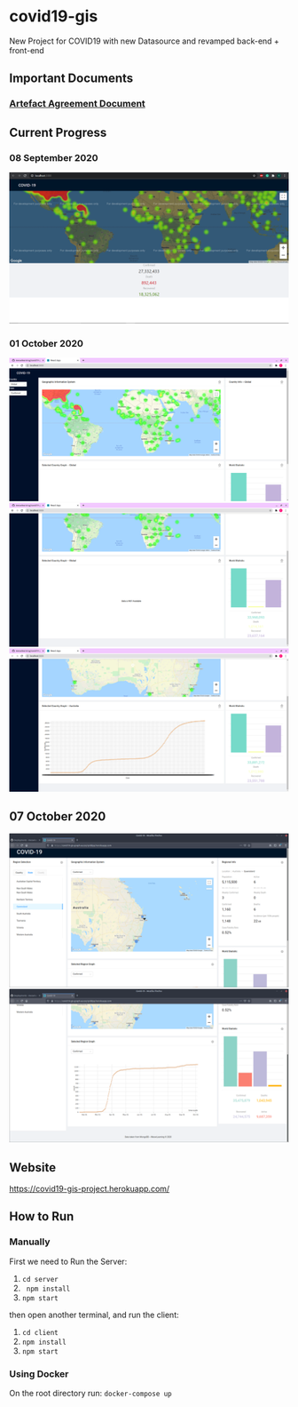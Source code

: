 # covid19-gis
New Project for COVID19 with new Datasource and revamped back-end + front-end

## Important Documents
### [Artefact Agreement Document](https://connectqutedu-my.sharepoint.com/:w:/g/personal/n10327622_qut_edu_au/Ea9iHR5KXP1AjPO2h8XZ9bgBqc0irFnsZCWrfV2bag0tNQ?email=donovantauedea.boga%40connect.qut.edu.au&e=4%3avfYHVD&at=9)

## Current Progress
### 08 September 2020
![Current Progress Sep 08](https://github.com/meowlearning/covid19-gis/blob/master/notes/GIS-Sep-08.PNG?raw=true)
### 01 October 2020
![Current Progress Oct 01 pt.1](https://github.com/meowlearning/covid19-gis/blob/graph/notes/GIS-Oct-01pt1.PNG?raw=true)
![Current Progress Oct 01 pt.2](https://github.com/meowlearning/covid19-gis/blob/graph/notes/GIS-Oct-01pt2.PNG?raw=true)
![Current Progress Oct 01 pt.3](https://github.com/meowlearning/covid19-gis/blob/graph/notes/GIS-Oct-01pt3.PNG?raw=true)
## 07 October 2020
![Current Progress Oct 07 pt.1](https://github.com/meowlearning/covid19-gis/blob/graph/notes/GIS-Oct-07pt1.PNG?raw=true)
![Current Progress Oct 07 pt.2](https://github.com/meowlearning/covid19-gis/blob/graph/notes/GIS-Oct-07pt2.PNG?raw=true)

## Website
https://covid19-gis-project.herokuapp.com/

## How to Run
### Manually
First we need to Run the Server: 
1. ```cd server```
2. ``` npm install```
3. ``` npm start ```

then open another terminal, and run the client: 
1. ```cd client```
2. ```npm install```
3. ```npm start```

### Using Docker
On the root directory run: ```docker-compose up```
